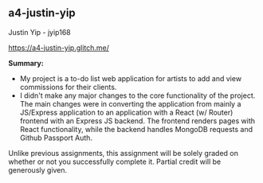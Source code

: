 ## a4-justin-yip
Justin Yip - jyip168

https://a4-justin-yip.glitch.me/


**Summary:**
- My project is a to-do list web application for artists to add and view commissions for their clients.
- I didn't make any major changes to the core functionality of the project. The main changes were in converting the application 
from mainly a JS/Express application to an application with a React (w/ Router) frontend with an Express JS backend. The frontend
renders pages with React functionality, while the backend handles MongoDB requests and Github Passport Auth.


Unlike previous assignments, this assignment will be solely graded on whether or not you successfully complete it. Partial credit will be generously given.
